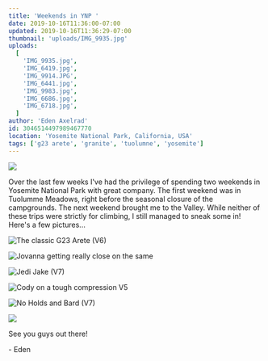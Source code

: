 ```yaml
---
title: 'Weekends in YNP '
date: 2019-10-16T11:36:00-07:00
updated: 2019-10-16T11:36:29-07:00
thumbnail: 'uploads/IMG_9935.jpg'
uploads:
  [
    'IMG_9935.jpg',
    'IMG_6419.jpg',
    'IMG_9914.JPG',
    'IMG_6441.jpg',
    'IMG_9983.jpg',
    'IMG_6686.jpg',
    'IMG_6718.jpg',
  ]
author: 'Eden Axelrad'
id: 3046514497989467770
location: 'Yosemite National Park, California, USA'
tags: ['g23 arete', 'granite', 'tuolumne', 'yosemite']
---
```


![](uploads/IMG_9935.jpg)

Over the last few weeks I've had the privilege of spending two weekends in Yosemite National Park with great company. The first weekend was in Tuolumme Meadows, right before the seasonal closure of the campgrounds. The next weekend brought me to the Valley. While neither of these trips were strictly for climbing, I still managed to sneak some in! Here's a few pictures...

![The classic G23 Arete (V6)](uploads/IMG_6419.jpg)

![Jovanna getting really close on the same](uploads/IMG_9914.JPG)

![Jedi Jake (V7)](uploads/IMG_6441.jpg)

![Cody on a tough compression V5](uploads/IMG_9983.jpg)

![No Holds and Bard (V7)](uploads/IMG_6686.jpg)

![](uploads/IMG_6718.jpg)

See you guys out there!

\- Eden
